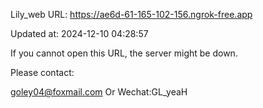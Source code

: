 Lily_web URL: https://ae6d-61-165-102-156.ngrok-free.app

Updated at: 2024-12-10 04:28:57

If you cannot open this URL, the server might be down.

Please contact: 

goley04@foxmail.com Or Wechat:GL_yeaH